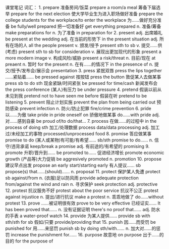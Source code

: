 课堂笔记
词汇：
    1.  prepare
        准备房间/饭菜                   prepare a room/a meal
        筹备下届选举                    prepare for the next election
        使大学毕业生为进入职场做好准备  prepare the college students for the workplace/to enter the workplace
        为......做好充分准备            be fully/well prepared
        把一切准备好                    get everything prepared
        n. 准备/筹备                    make preparations for
        n. 为了准备                     in preparation for
    2.  present
        adj. 出席婚礼               be present at the wedding
        adj. 在当前的形势下         in the present situation
        adj. 所有在场的人           all the people present
        v. 颁发/授予                present sth to sb
        v. 提交......供(考虑)       present sth to sb for consideration
        v. 展现出更加现代的形象     present a more modern image
        v. 构成风险/威胁            present a risk/threat
        n. 目前/现在                at preaent
        n. 暂时                     for the present
        n. 在有......的情况下       in the presence of
        n. 提交/授予/发布会/展示会  presentation
    3.  press
        紧抿双唇                    press the lips together
        ......紧贴着......          be pressed against
        按按钮                      press the button
        敦促某人去做某事            press sb to do sth
        现金紧缺/时间紧张           be pressed for time/cash
        新闻发布会                  the press conference
        (某人)有压力                be under pressure
    4.  pretend
        假装以前从未见到我          pretend not to have seen me before
        假装在听                    pretend to be listening
    5.  prevent
        阻止计划实施                prevent the plan from being carried out
        预防感染                    prevent infection
        n. 防火/防止犯罪            fire/crime prevention
    6.  pride
        以......为傲                take pride in
                                    pride oneself on
        骄傲地做某事                do......with pride
        adj. 对......感到自豪       be proud of/to do/that...
    7.  process
        在做......的过程中          in the process of doing sth
        加工/处理数据               process data/data processing
        adj. 加工过/未经加工的事物  processed/unprocessed food
    8.  promise
        答应做某事                          promise to do
        (某人或某物)有可能/有希望......     sb/sth promise to do......
        n. 信守/违背承诺                    keep/break a promise
        adj. 有前途的/有希望的              promising
    9.  promote
        升职/晋升到......           be promoted to......
        促进经济增长                promote economic growth
        (产品等)大力促销            be aggresively promoted
        n.                          promotion
    10. propose
        建议早点出发                propose an early start/starting early
        有人提议......              sb propose(s) that......(should)......
        n.                          proposal
    11. protect
        保护某人免遭                protect sb against/from
        n. (衣服)足以防风雨         provide adequate protection from/against the wind and rain
        n. 寻求保护                 seek protection
        adj.                        protective
    12. protest
        抗议服务不好                protest about the poor service
        抗议不公正                  protest against injustice
        n. 提出/进行抗议            make a protest
        n. 乖乖地做了               do......without protest
    13. prove
        ......被证明很有效          prove to be very effective
        已经证实......              It has been proved that......
        n. 没有证据证明             there's no proof that......
        adj. 防水的手表             a water-proof watch
    14. provide
        为某人提供......            provide sb with sth/sth for sb
        假如/只要                   provide/providing that
    15. punish
        因......而受罚              be punished for
        用......来惩罚              punish sb by doing sth/with......
        n. 加大对......的惩罚       increase the punishment for......
    16. purpose
        故意地                      on purpose
        出于......的目的            for the purpose of